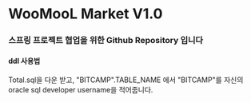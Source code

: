 # WooMooL Market V1.0
### 스프링 프로젝트 협업을 위한 Github Repository 입니다

#### ddl 사용법
Total.sql을 다운 받고, "BITCAMP".TABLE_NAME 에서 "BITCAMP"를 자신의 oracle sql developer username을 적어줍니다.

